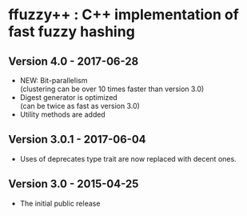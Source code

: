 ffuzzy++ : C++ implementation of fast fuzzy hashing
====================================================


Version 4.0 - 2017-06-28
-------------------------

*	NEW: Bit-parallelism  
	(clustering can be over 10 times faster than version 3.0)
*	Digest generator is optimized  
	(can be twice as fast as version 3.0)
*	Utility methods are added


Version 3.0.1 - 2017-06-04
---------------------------

*	Uses of deprecates type trait are now replaced with decent ones.


Version 3.0 - 2015-04-25
-------------------------

*	The initial public release
